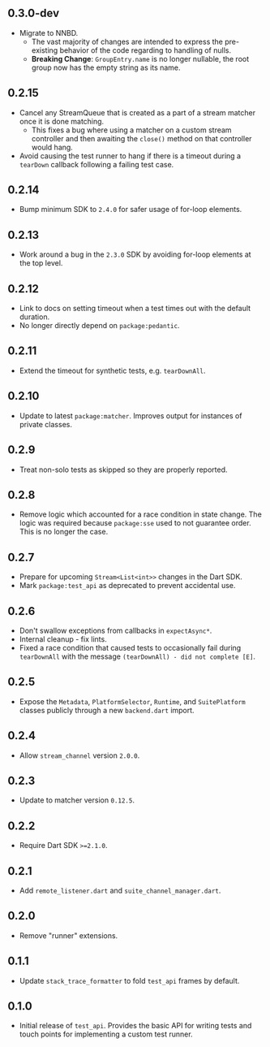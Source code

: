 ## 0.3.0-dev

* Migrate to NNBD.
  * The vast majority of changes are intended to express the pre-existing
    behavior of the code regarding to handling of nulls.
  * **Breaking Change**: `GroupEntry.name` is no longer nullable, the root
    group now has the empty string as its name.
  

## 0.2.15

* Cancel any StreamQueue that is created as a part of a stream matcher once it
  is done matching.
  * This fixes a bug where using a matcher on a custom stream controller and
    then awaiting the `close()` method on that controller would hang.
* Avoid causing the test runner to hang if there is a timeout during a
  `tearDown` callback following a failing test case.

## 0.2.14

* Bump minimum SDK to `2.4.0` for safer usage of for-loop elements.

## 0.2.13

* Work around a bug in the `2.3.0` SDK by avoiding for-loop elements at the top
  level.

## 0.2.12

* Link to docs on setting timeout when a test times out with the default
  duration.
* No longer directly depend on `package:pedantic`.

## 0.2.11

* Extend the timeout for synthetic tests, e.g. `tearDownAll`.

## 0.2.10

* Update to latest `package:matcher`. Improves output for instances of private
  classes.

## 0.2.9

* Treat non-solo tests as skipped so they are properly reported.

## 0.2.8

* Remove logic which accounted for a race condition in state change. The logic
  was required because `package:sse` used to not guarantee order. This is no
  longer the case.

## 0.2.7

* Prepare for upcoming `Stream<List<int>>` changes in the Dart SDK.
* Mark `package:test_api` as deprecated to prevent accidental use.

## 0.2.6

* Don't swallow exceptions from callbacks in `expectAsync*`.
* Internal cleanup - fix lints.
* Fixed a race condition that caused tests to occasionally fail during
  `tearDownAll` with the message `(tearDownAll) - did not complete [E]`.

## 0.2.5

* Expose the  `Metadata`, `PlatformSelector`, `Runtime`, and `SuitePlatform`
  classes publicly through a new `backend.dart` import.

## 0.2.4

* Allow `stream_channel` version `2.0.0`.

## 0.2.3

* Update to matcher version `0.12.5`.

## 0.2.2

* Require Dart SDK `>=2.1.0`.

## 0.2.1

* Add `remote_listener.dart` and `suite_channel_manager.dart`.

## 0.2.0

* Remove "runner" extensions.


## 0.1.1

* Update `stack_trace_formatter` to fold `test_api` frames by default.


## 0.1.0

* Initial release of `test_api`. Provides the basic API for writing tests and
  touch points for implementing a custom test runner.

